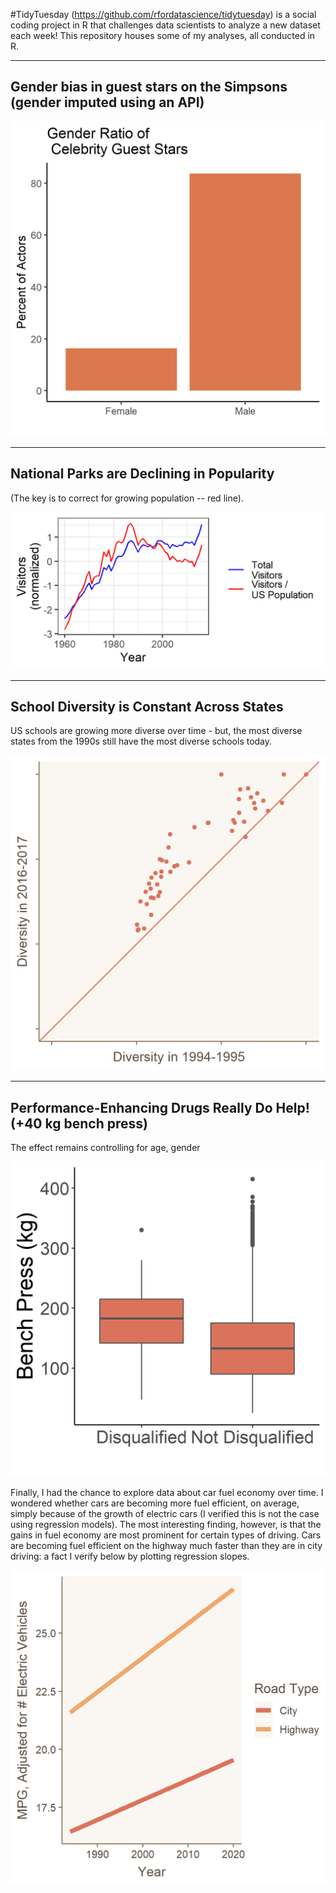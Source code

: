 #TidyTuesday (https://github.com/rfordatascience/tidytuesday) is a social coding project in R that challenges data scientists to analyze a new dataset each week! This repository houses some of my analyses, all conducted in R.

---

## Gender bias in guest stars on the Simpsons (gender imputed using an API)

![alt_text](https://github.com/rthorst/TidyTuesday/blob/master/simpsons/celeb_means.png)

---

## National Parks are Declining in Popularity

(The key is to correct for growing population -- red line). 

![alt_text](https://raw.githubusercontent.com/rthorst/TidyTuesday/master/national_parks/fig.png)

---

## School Diversity is Constant Across States

US schools are growing more diverse over time - but, the most diverse states from the 1990s still have the most diverse schools today. 

![alt_text](https://raw.githubusercontent.com/rthorst/TidyTuesday/master/school_diversity/fig.png)

---

## Performance-Enhancing Drugs Really Do Help! (+40 kg bench press)

The effect remains controlling for age, gender

![alt_text](https://raw.githubusercontent.com/rthorst/TidyTuesday/master/powerlifting/fig.png)

Finally, I had the chance to explore data about car fuel economy over time. I wondered whether cars are becoming more fuel efficient, on average, simply because of the growth of electric cars (I verified this is not the case using regression models). The most interesting finding, however, is that the gains in fuel economy are most prominent for certain types of driving. Cars are becoming fuel efficient on the highway much faster than they are in city driving: a fact I verify below by plotting regression slopes. 

![alt_text](https://raw.githubusercontent.com/rthorst/TidyTuesday/master/car_fuel_economy/fig.png)
